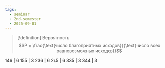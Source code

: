 ```yaml
---
tags:
  - seminar
  - 2nd-semester
  - 2025-09-01
---
```


> [!definition] Вероятность
> $$P = \frac{\text{число благоприятных исходов}}{\text{число всех равновозможных исходов}}$$

146 | 6
155 | 3
236 | 6
245 | 6
335 | 3
344 | 3
